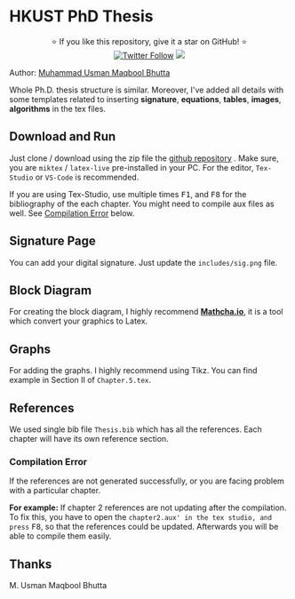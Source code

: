 # HKUST PhD Thesis

<p align="center">
  ⭐️ If you like this repository, give it a star on GitHub! ⭐️
  <br>
  <a href="https://twitter.com/MUsmanMBhutta"><img src="https://img.shields.io/twitter/follow/MUsmanMBhutta.svg?style=social" alt="Twitter Follow" /></a>
  <a href="#license"><img src="https://img.shields.io/github/license/sourcerer-io/hall-of-fame.svg?colorB=ff0000"></a>
</p>

Author: [Muhammad Usman Maqbool Bhutta](https://usmanmaqbool.github.io/)

Whole Ph.D. thesis structure is similar. Moreover, I've added all details with some templates related to inserting **signature**, **equations**, **tables**, **images**, **algorithms** in the tex files.

## Download and Run

Just clone / download using the zip file the [github repository](https://github.com/UsmanMaqbool/hkust-phd-thesis) . Make sure, you are `miktex` / `latex-live` pre-installed in your PC. For the editor, `Tex-Studio` or `VS-Code` is recommended.

If you are using Tex-Studio, use multiple times <kbd>F1</kbd>, and <kbd>F8</kbd> for the bibliography of the each chapter. You might need to compile aux files as well. See [Compilation Error](#compilation-error) below.

## Signature Page
You can add your digital signature. Just update the `includes/sig.png` file.
## Block Diagram
For creating the block diagram, I highly recommend **[Mathcha.io](https://www.mathcha.io/editor)**, it is a tool which convert your graphics to Latex.
## Graphs
For adding the graphs. I highly recommend using Tikz. You can find example in Section II of `Chapter.5.tex`.
## References

We used single bib file `Thesis.bib` which has all the references. Each chapter will have its own reference section.

### Compilation Error

If the references are not generated successfully, or you are facing problem with a particular chapter. 

**For example:** If chapter 2 references are not updating after the compilation. To fix this, you have to open the `chapter2.aux' in the tex studio, and press` <kbd>F8</kbd>, so that the references could be updated. Afterwards you will be able to compile them easily.



## Thanks

M. Usman Maqbool Bhutta